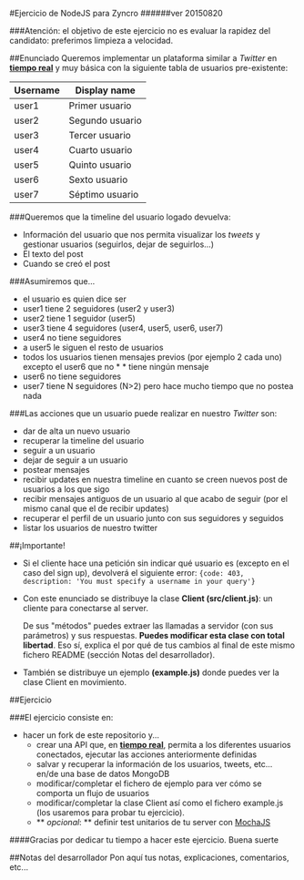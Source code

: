 #Ejercicio de NodeJS para Zyncro
######ver 20150820

###Atención: el objetivo de este ejercicio no es evaluar la rapidez del candidato: preferimos limpieza a velocidad.

##Enunciado
Queremos implementar un plataforma similar a *Twitter* en [**tiempo real**](http://socket.io/) y muy básica con la siguiente tabla de usuarios pre-existente:

| Username | Display name |
| -------- | ------------ |
| user1 |Primer usuario |
| user2 |Segundo usuario |
| user3 |Tercer usuario |
| user4 |Cuarto usuario |
| user5 |Quinto usuario |
| user6 |Sexto usuario |
| user7 |Séptimo usuario |


###Queremos que la timeline del usuario logado devuelva:
* Información del usuario que nos permita visualizar los *tweets* y gestionar usuarios (seguirlos, dejar de seguirlos…)
* El texto del post
* Cuando se creó el post

###Asumiremos que...
* el usuario es quien dice ser
* user1 tiene 2 seguidores (user2 y user3)
* user2 tiene 1 seguidor (user5)
* user3 tiene 4 seguidores (user4, user5, user6, user7)
* user4 no tiene seguidores
* a user5 le siguen el resto de usuarios
* todos los usuarios tienen mensajes previos (por ejemplo 2 cada uno) excepto el user6 que no * * tiene ningún mensaje
* user6 no tiene seguidores
* user7 tiene N seguidores (N>2) pero hace mucho tiempo que no postea nada

###Las acciones que un usuario puede realizar en nuestro *Twitter* son:
* dar de alta un nuevo usuario
* recuperar la timeline del usuario
* seguir a un usuario
* dejar de seguir a un usuario
* postear mensajes
* recibir updates en nuestra timeline en cuanto se creen nuevos post de usuarios a los que sigo
* recibir mensajes antiguos de un usuario al que acabo de seguir (por el mismo canal que el de recibir updates)
* recuperar el perfil de un usuario junto con sus seguidores y seguidos
* listar los usuarios de nuestro twitter

##¡Importante!
* Si el cliente hace una petición sin indicar qué usuario es (excepto en el caso del sign up), devolverá el siguiente error:
```{code: 403, description: 'You must specify a username in your query'}```

* Con este enunciado se distribuye la clase **Client (src/client.js)**: un cliente para conectarse al server. 
	
	De sus "métodos" puedes extraer las llamadas a servidor (con sus parámetros) y sus respuestas. **Puedes modificar esta clase con total libertad**. Eso sí, explica el por qué de tus cambios al final de este mismo fichero README (sección Notas del desarrollador).
* También se distribuye un ejemplo **(example.js)** donde puedes ver la clase Client en movimiento. 


##Ejercicio

###El ejercicio consiste en:
* hacer un fork de este repositorio y...
	* crear una API que, en [**tiempo real**](http://socket.io/), permita a los diferentes usuarios conectados, ejecutar las  acciones anteriormente definidas
	* salvar y recuperar la información de los usuarios, tweets, etc... en/de una base de datos MongoDB
	* modificar/completar el fichero de ejemplo para ver cómo se comporta un flujo de usuarios
	* modificar/completar la clase Client así como el fichero example.js (los usaremos para probar tu ejercicio).
	* ** *opcional*: ** definir test unitarios de tu server con [MochaJS](https://mochajs.org/)

####Gracias por dedicar tu tiempo a hacer este ejercicio. Buena suerte

##Notas del desarrollador
Pon aquí tus notas, explicaciones, comentarios, etc...
